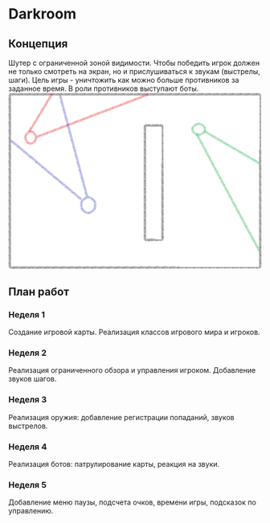 ﻿# Darkroom
## Концепция
Шутер с ограниченной зоной видимости. Чтобы победить игрок должен не только смотреть на экран, но и прислушиваться к звукам (выстрелы, шаги). Цель игры - уничтожить как можно больше противников за заданное время. В роли противников выступают боты.
![Превью геймплея](img/gameplay-preview.png)
## План работ
### Неделя 1
Создание игровой карты. Реализация классов игрового мира и игроков.
### Неделя 2
Реализация ограниченного обзора и управления игроком. Добавление звуков шагов.
### Неделя 3
Реализация оружия: добавление регистрации попаданий, звуков выстрелов.
### Неделя 4
Реализация ботов: патрулирование карты, реакция на звуки.
### Неделя 5
Добавление меню паузы, подсчета очков, времени игры, подсказок по управлению.